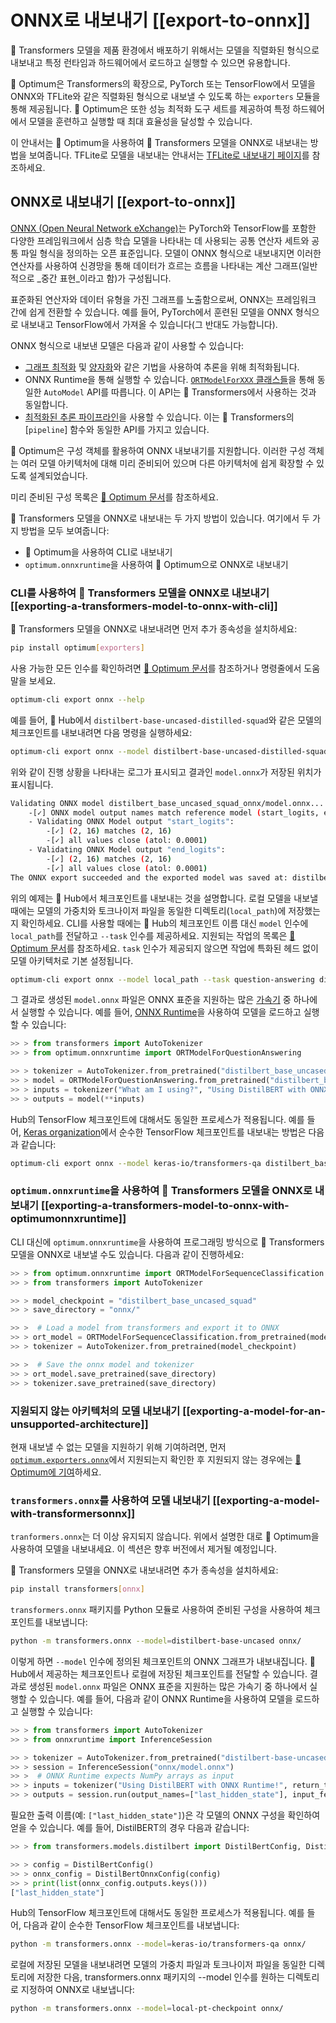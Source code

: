 <!--Copyright 2020 The HuggingFace Team. All rights reserved.

Licensed under the Apache License, Version 2.0 (the "License"); you may not use this file except in compliance with
the License. You may obtain a copy of the License at

http://www.apache.org/licenses/LICENSE-2.0

Unless required by applicable law or agreed to in writing, software distributed under the License is distributed on
an "AS IS" BASIS, WITHOUT WARRANTIES OR CONDITIONS OF ANY KIND, either express or implied. See the License for the
specific language governing permissions and limitations under the License.

⚠️ Note that this file is in Markdown but contain specific syntax for our doc-builder (similar to MDX) that may not be
rendered properly in your Markdown viewer.

-->

# ONNX로 내보내기 [[export-to-onnx]]

🤗 Transformers 모델을 제품 환경에서 배포하기 위해서는 모델을 직렬화된 형식으로 내보내고 특정 런타임과 하드웨어에서 로드하고 실행할 수 있으면 유용합니다.

🤗 Optimum은 Transformers의 확장으로, PyTorch 또는 TensorFlow에서 모델을 ONNX와 TFLite와 같은 직렬화된 형식으로 내보낼 수 있도록 하는 `exporters` 모듈을 통해 제공됩니다. 🤗 Optimum은 또한 성능 최적화 도구 세트를 제공하여 특정 하드웨어에서 모델을 훈련하고 실행할 때 최대 효율성을 달성할 수 있습니다.

이 안내서는 🤗 Optimum을 사용하여 🤗 Transformers 모델을 ONNX로 내보내는 방법을 보여줍니다. TFLite로 모델을 내보내는 안내서는 [TFLite로 내보내기 페이지](tflite)를 참조하세요.

## ONNX로 내보내기 [[export-to-onnx]]

[ONNX (Open Neural Network eXchange)](http://onnx.ai)는 PyTorch와 TensorFlow를 포함한 다양한 프레임워크에서 심층 학습 모델을 나타내는 데 사용되는 공통 연산자 세트와 공통 파일 형식을 정의하는 오픈 표준입니다. 모델이 ONNX 형식으로 내보내지면 이러한 연산자를 사용하여 신경망을 통해 데이터가 흐르는 흐름을 나타내는 계산 그래프(일반적으로 _중간 표현_이라고 함)가 구성됩니다.

표준화된 연산자와 데이터 유형을 가진 그래프를 노출함으로써, ONNX는 프레임워크 간에 쉽게 전환할 수 있습니다. 예를 들어, PyTorch에서 훈련된 모델을 ONNX 형식으로 내보내고 TensorFlow에서 가져올 수 있습니다(그 반대도 가능합니다).

ONNX 형식으로 내보낸 모델은 다음과 같이 사용할 수 있습니다:
- [그래프 최적화](https://huggingface.co/docs/optimum/onnxruntime/usage_guides/optimization) 및 [양자화](https://huggingface.co/docs/optimum/onnxruntime/usage_guides/quantization)와 같은 기법을 사용하여 추론을 위해 최적화됩니다.
- ONNX Runtime을 통해 실행할 수 있습니다. [`ORTModelForXXX` 클래스들](https://huggingface.co/docs/optimum/onnxruntime/package_reference/modeling_ort)을 통해 동일한 `AutoModel` API를 따릅니다. 이 API는 🤗 Transformers에서 사용하는 것과 동일합니다.
- [최적화된 추론 파이프라인](https://huggingface.co/docs/optimum/main/en/onnxruntime/usage_guides/pipelines)을 사용할 수 있습니다. 이는 🤗 Transformers의 [`pipeline`] 함수와 동일한 API를 가지고 있습니다.

🤗 Optimum은 구성 객체를 활용하여 ONNX 내보내기를 지원합니다. 이러한 구성 객체는 여러 모델 아키텍처에 대해 미리 준비되어 있으며 다른 아키텍처에 쉽게 확장할 수 있도록 설계되었습니다.

미리 준비된 구성 목록은 [🤗 Optimum 문서](https://huggingface.co/docs/optimum/exporters/onnx/overview)를 참조하세요.

🤗 Transformers 모델을 ONNX로 내보내는 두 가지 방법이 있습니다. 여기에서 두 가지 방법을 모두 보여줍니다:

- 🤗 Optimum을 사용하여 CLI로 내보내기
- `optimum.onnxruntime`을 사용하여 🤗 Optimum으로 ONNX로 내보내기

### CLI를 사용하여 🤗 Transformers 모델을 ONNX로 내보내기 [[exporting-a-transformers-model-to-onnx-with-cli]]

🤗 Transformers 모델을 ONNX로 내보내려면 먼저 추가 종속성을 설치하세요:

```bash
pip install optimum[exporters]
```

사용 가능한 모든 인수를 확인하려면 [🤗 Optimum 문서](https://huggingface.co/docs/optimum/exporters/onnx/usage_guides/export_a_model#exporting-a-model-to-onnx-using-the-cli)를 참조하거나 명령줄에서 도움말을 보세요.

```bash
optimum-cli export onnx --help
```

예를 들어, 🤗 Hub에서 `distilbert-base-uncased-distilled-squad`와 같은 모델의 체크포인트를 내보내려면 다음 명령을 실행하세요:

```bash
optimum-cli export onnx --model distilbert-base-uncased-distilled-squad distilbert_base_uncased_squad_onnx/
```

위와 같이 진행 상황을 나타내는 로그가 표시되고 결과인 `model.onnx`가 저장된 위치가 표시됩니다.

```bash
Validating ONNX model distilbert_base_uncased_squad_onnx/model.onnx...
	-[✓] ONNX model output names match reference model (start_logits, end_logits)
	- Validating ONNX Model output "start_logits":
		-[✓] (2, 16) matches (2, 16)
		-[✓] all values close (atol: 0.0001)
	- Validating ONNX Model output "end_logits":
		-[✓] (2, 16) matches (2, 16)
		-[✓] all values close (atol: 0.0001)
The ONNX export succeeded and the exported model was saved at: distilbert_base_uncased_squad_onnx
```

위의 예제는 🤗 Hub에서 체크포인트를 내보내는 것을 설명합니다. 로컬 모델을 내보낼 때에는 모델의 가중치와 토크나이저 파일을 동일한 디렉토리(`local_path`)에 저장했는지 확인하세요. CLI를 사용할 때에는 🤗 Hub의 체크포인트 이름 대신 `model` 인수에 `local_path`를 전달하고 `--task` 인수를 제공하세요. 지원되는 작업의 목록은 [🤗 Optimum 문서](https://huggingface.co/docs/optimum/exporters/task_manager)를 참조하세요. `task` 인수가 제공되지 않으면 작업에 특화된 헤드 없이 모델 아키텍처로 기본 설정됩니다.

```bash
optimum-cli export onnx --model local_path --task question-answering distilbert_base_uncased_squad_onnx/
```

그 결과로 생성된 `model.onnx` 파일은 ONNX 표준을 지원하는 많은 [가속기](https://onnx.ai/supported-tools.html#deployModel) 중 하나에서 실행할 수 있습니다. 예를 들어, [ONNX Runtime](https://onnxruntime.ai/)을 사용하여 모델을 로드하고 실행할 수 있습니다:

```python
>> > from transformers import AutoTokenizer
>> > from optimum.onnxruntime import ORTModelForQuestionAnswering

>> > tokenizer = AutoTokenizer.from_pretrained("distilbert_base_uncased_squad_onnx")
>> > model = ORTModelForQuestionAnswering.from_pretrained("distilbert_base_uncased_squad_onnx")
>> > inputs = tokenizer("What am I using?", "Using DistilBERT with ONNX Runtime!", return_tensors="pt")
>> > outputs = model(**inputs)
```

Hub의 TensorFlow 체크포인트에 대해서도 동일한 프로세스가 적용됩니다. 예를 들어, [Keras organization](https://huggingface.co/keras-io)에서 순수한 TensorFlow 체크포인트를 내보내는 방법은 다음과 같습니다:

```bash
optimum-cli export onnx --model keras-io/transformers-qa distilbert_base_cased_squad_onnx/
```

### `optimum.onnxruntime`을 사용하여 🤗 Transformers 모델을 ONNX로 내보내기 [[exporting-a-transformers-model-to-onnx-with-optimumonnxruntime]]

CLI 대신에 `optimum.onnxruntime`을 사용하여 프로그래밍 방식으로 🤗 Transformers 모델을 ONNX로 내보낼 수도 있습니다. 다음과 같이 진행하세요:

```python
>> > from optimum.onnxruntime import ORTModelForSequenceClassification
>> > from transformers import AutoTokenizer

>> > model_checkpoint = "distilbert_base_uncased_squad"
>> > save_directory = "onnx/"

>> >  # Load a model from transformers and export it to ONNX
>> > ort_model = ORTModelForSequenceClassification.from_pretrained(model_checkpoint, export=True)
>> > tokenizer = AutoTokenizer.from_pretrained(model_checkpoint)

>> >  # Save the onnx model and tokenizer
>> > ort_model.save_pretrained(save_directory)
>> > tokenizer.save_pretrained(save_directory)
```

### 지원되지 않는 아키텍처의 모델 내보내기 [[exporting-a-model-for-an-unsupported-architecture]]

현재 내보낼 수 없는 모델을 지원하기 위해 기여하려면, 먼저 [`optimum.exporters.onnx`](https://huggingface.co/docs/optimum/exporters/onnx/overview)에서 지원되는지 확인한 후 지원되지 않는 경우에는 [🤗 Optimum에 기여](https://huggingface.co/docs/optimum/exporters/onnx/usage_guides/contribute)하세요.

### `transformers.onnx`를 사용하여 모델 내보내기 [[exporting-a-model-with-transformersonnx]]

<Tip warning={true}>

`tranformers.onnx`는 더 이상 유지되지 않습니다. 위에서 설명한 대로 🤗 Optimum을 사용하여 모델을 내보내세요. 이 섹션은 향후 버전에서 제거될 예정입니다.

</Tip>

🤗 Transformers 모델을 ONNX로 내보내려면 추가 종속성을 설치하세요:

```bash
pip install transformers[onnx]
```

`transformers.onnx` 패키지를 Python 모듈로 사용하여 준비된 구성을 사용하여 체크포인트를 내보냅니다:

```bash
python -m transformers.onnx --model=distilbert-base-uncased onnx/
```

이렇게 하면 `--model` 인수에 정의된 체크포인트의 ONNX 그래프가 내보내집니다. 🤗 Hub에서 제공하는 체크포인트나 로컬에 저장된 체크포인트를 전달할 수 있습니다. 결과로 생성된 `model.onnx` 파일은 ONNX 표준을 지원하는 많은 가속기 중 하나에서 실행할 수 있습니다. 예를 들어, 다음과 같이 ONNX Runtime을 사용하여 모델을 로드하고 실행할 수 있습니다:

```python
>> > from transformers import AutoTokenizer
>> > from onnxruntime import InferenceSession

>> > tokenizer = AutoTokenizer.from_pretrained("distilbert-base-uncased")
>> > session = InferenceSession("onnx/model.onnx")
>> >  # ONNX Runtime expects NumPy arrays as input
>> > inputs = tokenizer("Using DistilBERT with ONNX Runtime!", return_tensors="np")
>> > outputs = session.run(output_names=["last_hidden_state"], input_feed=dict(inputs))
```

필요한 출력 이름(예: `["last_hidden_state"]`)은 각 모델의 ONNX 구성을 확인하여 얻을 수 있습니다. 예를 들어, DistilBERT의 경우 다음과 같습니다:

```python
>> > from transformers.models.distilbert import DistilBertConfig, DistilBertOnnxConfig

>> > config = DistilBertConfig()
>> > onnx_config = DistilBertOnnxConfig(config)
>> > print(list(onnx_config.outputs.keys()))
["last_hidden_state"]
```

Hub의 TensorFlow 체크포인트에 대해서도 동일한 프로세스가 적용됩니다. 예를 들어, 다음과 같이 순수한 TensorFlow 체크포인트를 내보냅니다:

```bash
python -m transformers.onnx --model=keras-io/transformers-qa onnx/
```

로컬에 저장된 모델을 내보내려면 모델의 가중치 파일과 토크나이저 파일을 동일한 디렉토리에 저장한 다음, transformers.onnx 패키지의 --model 인수를 원하는 디렉토리로 지정하여 ONNX로 내보냅니다:

```bash
python -m transformers.onnx --model=local-pt-checkpoint onnx/
```